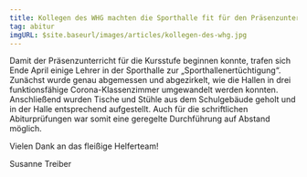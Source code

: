 ```yaml
---
title: Kollegen des WHG machten die Sporthalle fit für den Präsenzunterricht der Prüfungsklassen
tag: abitur
imgURL: $site.baseurl/images/articles/kollegen-des-whg.jpg
---
```

Damit der Präsenzunterricht für die Kursstufe beginnen konnte, trafen sich Ende April einige Lehrer in der Sporthalle zur „Sporthallenertüchtigung“. Zunächst wurde genau abgemessen und abgezirkelt, wie die Hallen in drei funktionsfähige Corona-Klassenzimmer umgewandelt werden konnten. Anschließend wurden Tische und Stühle aus dem Schulgebäude geholt und in der Halle entsprechend aufgestellt. Auch für die schriftlichen Abiturprüfungen war somit eine geregelte Durchführung auf Abstand möglich.

Vielen Dank an das fleißige Helferteam!

Susanne Treiber
